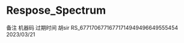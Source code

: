 # Respose_Spectrum
备注       机器码                     过期时间
胡sir RS_67717067716771714949496649555454  2023/03/21
